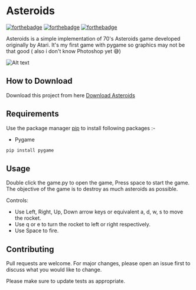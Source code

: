 # Asteroids

[![forthebadge](https://forthebadge.com/images/badges/built-with-love.svg)](https://forthebadge.com)
[![forthebadge](https://forthebadge.com/images/badges/built-with-swag.svg)](https://forthebadge.com)
[![forthebadge](https://forthebadge.com/images/badges/made-with-python.svg)](https://forthebadge.com)

Asteroids is a simple implementation of 70's Asteroids game developed originally by Atari. It's 
my first game with pygame so graphics may not be that good ( also i don't know Photoshop yet 😅)

![Alt text](app.gif?raw=true "Asteroids")

## How to Download

Download this project from here [Download Asteroids](https://downgit.github.io/#/home?url=https://github.com/pyGuru123/Python-Games/tree/master/Asteroids)

## Requirements

Use the package manager [pip](https://pip.pypa.io/en/stable/) to install following packages :-
* Pygame

```bash
pip install pygame
```

## Usage

Double click the game.py to open the game, Press space to start the game. The objective of the game is to destroy as much asteroids as possible.

Controls:
* Use Left, Right, Up, Down arrow keys or equivalent a, d, w, s to move the rocket.
* Use q or e to turn the rocket to left or right respectively.
* Use Space to fire.

## Contributing

Pull requests are welcome. For major changes, please open an issue first to discuss what you would like to change.

Please make sure to update tests as appropriate.